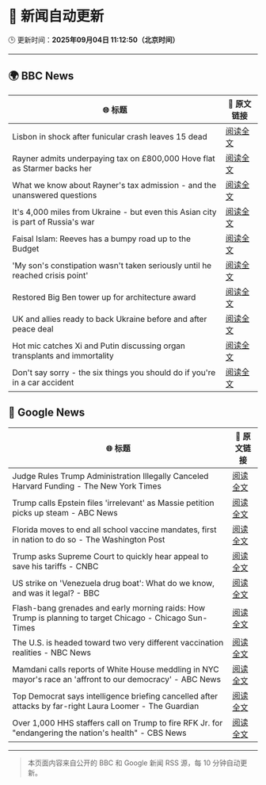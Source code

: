 # 🧠 新闻自动更新

🕒 更新时间：**2025年09月04日 11:12:50（北京时间）**

---

## 🌍 BBC News

| 🌐 标题 | 🔗 原文链接 |
|--------|-------------|
| Lisbon in shock after funicular crash leaves 15 dead | [阅读全文](https://www.bbc.com/news/articles/c1jzlgj915no?at_medium=RSS&at_campaign=rss) |
| Rayner admits underpaying tax on £800,000 Hove flat as Starmer backs her | [阅读全文](https://www.bbc.com/news/articles/cy50446rq73o?at_medium=RSS&at_campaign=rss) |
| What we know about Rayner's tax admission - and the unanswered questions | [阅读全文](https://www.bbc.com/news/articles/c62n366q306o?at_medium=RSS&at_campaign=rss) |
| It's 4,000 miles from Ukraine - but even this Asian city is part of Russia's war | [阅读全文](https://www.bbc.com/news/articles/cvg0e54z7x8o?at_medium=RSS&at_campaign=rss) |
| Faisal Islam: Reeves has a bumpy road up to the Budget | [阅读全文](https://www.bbc.com/news/articles/cn76ly476x6o?at_medium=RSS&at_campaign=rss) |
| 'My son's constipation wasn't taken seriously until he reached crisis point' | [阅读全文](https://www.bbc.com/news/articles/cgr9zg17n5yo?at_medium=RSS&at_campaign=rss) |
| Restored Big Ben tower up for architecture award | [阅读全文](https://www.bbc.com/news/articles/cx27nmj77xzo?at_medium=RSS&at_campaign=rss) |
| UK and allies ready to back Ukraine before and after peace deal | [阅读全文](https://www.bbc.com/news/articles/c5y85x58nj4o?at_medium=RSS&at_campaign=rss) |
| Hot mic catches Xi and Putin discussing organ transplants and immortality | [阅读全文](https://www.bbc.com/news/articles/cr70rvrd41ko?at_medium=RSS&at_campaign=rss) |
| Don't say sorry - the six things you should do if you're in a car accident | [阅读全文](https://www.bbc.com/news/articles/c5ypypy2jk2o?at_medium=RSS&at_campaign=rss) |

## 📰 Google News

| 🌐 标题 | 🔗 原文链接 |
|--------|-------------|
| Judge Rules Trump Administration Illegally Canceled Harvard Funding - The New York Times | [阅读全文](https://news.google.com/rss/articles/CBMie0FVX3lxTE1TV09FM0pxb3N5RnZ2MjhBVkhjMWV2M1otNHNDcjViWTEwVk5PXzJFa080NW1CbHJ2U3BybUJSdXEyLTFfRlNzYzNzZC1FX2tSVUduaWRhbWNxZzk1T2hDcUpNdldMTjM1QmhEVmtwUVlVSVIzNDVrU2Vldw?oc=5) |
| Trump calls Epstein files 'irrelevant' as Massie petition picks up steam - ABC News | [阅读全文](https://news.google.com/rss/articles/CBMiqgFBVV95cUxQVVZiT2NwOUdOWnFNX3czMmJyRmZDcWxZT19JbUJpRm5TUng3UDdBMTFOWHBwLXZfT3NDVGlXalBqSllwaWFHMlJNZ0x6Q050SFBHR3dycWVYUktkcVJpRXBINE9lZ1NsQWJveXpIdGI2WWVoRG1hU3NVakVNa2VBVmVTekVJVkJNbExXdWtuWEtoY1lONm5WZzN0MXRXM2VFVWhMX1g3VTBYZ9IBrwFBVV95cUxOUV9OcUtmMVdXd3ZFaEI2dXBpeVFNdjQzOW5CODFkOEsxc3lfNmQ1MzNnQjhVN0dnZEoyMUEzeXBDV2MzVTU0X0VBUUJPLU1rUWVYYnpIMzQybE9jQ2ZLYmpnZnRsMnBERG5qbXJ2Qk44Z01CelZXazM2Rzlrc2I3cFlVOWZhbnF4OU9INXFKelNEQjJUWnREYkJoYkZPWDZSbkJjNmdqZnF5eE1Bajc0?oc=5) |
| Florida moves to end all school vaccine mandates, first in nation to do so - The Washington Post | [阅读全文](https://news.google.com/rss/articles/CBMihwFBVV95cUxPSFBVdk1la2xpcXhmNFZiMHgxRUhKS09jTzVYSVl6NjRPMWtTXzcwS3pPQVNnT0ZjT1RhckJJejFKc3Y3aW13NDVET2VDaUxCZmQwaUZRdnF5S200UTJkR1hzQjBTbHZCZTJUTUFKX3pLajZmTHAxNWFrMVFmOVBoeW91VWtmR0k?oc=5) |
| Trump asks Supreme Court to quickly hear appeal to save his tariffs - CNBC | [阅读全文](https://news.google.com/rss/articles/CBMiekFVX3lxTE5JdWpxSDVZTlpKalpUR0p0NTlXcHMxMU5vODYyb3pYODdHU09BRFhaOW1XTmNBeTBhcFJqdldrZDR4YjJVREdNYlhicXR6a0xvM05RWE9vMGFCQmxGV2liUVdsZjkwRld5eUJQdHFuVUpCTlNocHd6aWhB0gF_QVVfeXFMUGxnSGRaak5MUm1TYkd0ZmpjZ0pyQmxFVXJDdEhFWTFJYjB1RGJsNVFWcDhIRkVlVTlSZDNvSVNaMkNrV3pDZlRiVXRWM1kxV0lmWVd1MkFvb1dHbWNxRkFEZXZQTDBYYVNzLWV5TEVlVHJjcExsRFJ1cm9NalZ5Zw?oc=5) |
| US strike on 'Venezuela drug boat': What do we know, and was it legal? - BBC | [阅读全文](https://news.google.com/rss/articles/CBMiWkFVX3lxTFBJU21BdXRHelhPNlFuWGE3eHFqd3V5SXBlQlJyY0oxSjczOFJsdHEwRWZpNmE3NS00MTg5N2I1d2FLWjA5ZVYyT3gxSlhFS1VOcmhwSjB2NUNnd9IBX0FVX3lxTE5wRGFjcEJpS2dzSlhfWkF4MHc0TUtQcGlrQXhMcUhOeWMyeHl2MHlmU3FYQXUxYkNjM01ZQ2hFcS11X2NBcmVSTzFoRUh6ekpWTXhUajFYaVItMDZiLU1J?oc=5) |
| Flash-bang grenades and early morning raids: How Trump is planning to target Chicago - Chicago Sun-Times | [阅读全文](https://news.google.com/rss/articles/CBMizAFBVV95cUxPSDRWb1Z0OVZXQ3dfVGM4cGVTZVNkMmNub1RpeFFFczNRSkViN0pTWjZVbGlvN1lMSWRsZXFJalUtSjlBdXI5aU5FZVZJOFRHRHdoRXQ4ZHdHLWtTTVMtSjBXVHh0VzJRVHNKcEplREJkZmpnWHl3c053cm81NXBhc3pELVExS0pnZWtub2ItSmRUaklkTGJuNVZHQ05sNFNKWHNSd1BvclcwZzRmOEQySUR1blV5NWFjUXhvZVBROTRiR2dkV2NYd1N2RWM?oc=5) |
| The U.S. is headed toward two very different vaccination realities - NBC News | [阅读全文](https://news.google.com/rss/articles/CBMihwFBVV95cUxQbWQ5QmNXYk82UjE5V2dSRDBnQnY1Q1pBdm5sV3dyNmR6bmJOYk9jdE5LRDZCNVJjaW1yZFg5OXUwWFA4Z2RHNnJGckpHRUlfTXhCSkxOTlhOQXJaS3VJWjVKd0Fmbi1ZOWEwNXY3OFF3OWVXYmdVbG00T1V5SjRHN2NRUGRMV2fSAVZBVV95cUxQWjZaS0VCSlpRNTM0ZWFPMXFwNHRNanpCYTZKd2UzenJHSG1jU1lha2cyMnJvYjZGOVZDRUJGNmU1OUdlLXd2Um9LUG5sZ3NuWUFLR1g5dw?oc=5) |
| Mamdani calls reports of White House meddling in NYC mayor's race an 'affront to our democracy' - ABC News | [阅读全文](https://news.google.com/rss/articles/CBMipwFBVV95cUxOLUtLVjl5dW93OEtTQWVuSE4tQXZvcVhfNVdrV21HUWQ0b09POW9wV2ExandidTFIOEVwXzN2Um4wX2ljUUk5amJ6MkJRb2s5WkV4Q2M0aEZ3cWdreG5LVFRvd244M3JBam1xREtIWnlyRkpkZVYzQThsZUFJZXZoWVdhRTBnS2hnU0daYlZORzc5NUpiZjRnVEt2SEVRVmp4a0JpOWttMNIBrAFBVV95cUxQT2QwQ0dOMHZnM3h5WVBoX1FKUUVoMTNLLTN0eXhnVGZ6UUpOYVM5Y0gtc25IS0c2NTUtUXFXY0c3S3NNNWQ2VHRnN1pFV183UlprUGRwRUd6Wm5KMWd4V2dvbGJZVVVYUGNEUG0wS2JCZmFJV1hNWWs3T1VyVWVDZTlBQ2NyUFBxOTlxZlZGanQ1TER1WVliNEZFMm5jZHRBMWRnYnp6dERBaG9Z?oc=5) |
| Top Democrat says intelligence briefing cancelled after attacks by far-right Laura Loomer - The Guardian | [阅读全文](https://news.google.com/rss/articles/CBMiiAFBVV95cUxNQXgtNEJIZ1lxQXJFU2J3VExOa2FLVTR4Q2gwOFI4VjZucXQ0bTRkTG12X2VSN0JoamlHMC1ZaWlqLVZVQU16RldRaDlBRGpLRmtTVzFKbXp2VHRjdkVZcjZDcHRWU3hISTRHa19pRDQwQkFaTkYxQmppWkNMMWpnMDhaZ2xNSkRN?oc=5) |
| Over 1,000 HHS staffers call on Trump to fire RFK Jr. for "endangering the nation's health" - CBS News | [阅读全文](https://news.google.com/rss/articles/CBMid0FVX3lxTE5DbURMSFBWcmFYWHgwcXozdHpEQmpkZV9namhVakN1MWwxWl9td1d0cmJCcXE4RW9BSDZNLV94TmZLb1JUdGRib1UwZnU5dWtHc0xxRGRoQ0hGbHU4X1ZlWHp0Y2gwUDFGYWdPYVg1a1pyQ0hNLVM40gF8QVVfeXFMTVJLa3RCZzU0UXd6Y3ptamtsT0hIYk5uSDA1LXgwaWF3djg5aUJwUktjVVBIVzg4Z0FGRTRNaXJ4Yk9wSHEyeEFOVFN2d0xnWGYzUFBhTFZpbUE4SDloVGxCWk0zSFNSY0tqUUZYSGdBSEk0dHg2Uk1NRktCMg?oc=5) |

---
> 本页面内容来自公开的 BBC 和 Google 新闻 RSS 源，每 10 分钟自动更新。